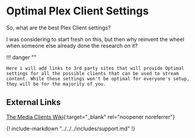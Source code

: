# Optimal Plex Client Settings

So, what are the best Plex Client settings?

I was considering to start fresh on this, but then why reinvent the wheel when someone else already done the research on it?

!!! danger ""

    Here i will add links to 3rd party sites that will provide Optimal settings for all the possible clients that can be used to stream content. While these settings won't be optimal for everyone's setup, they will be for the majority of you.

## External Links

[The Media Clients Wiki](https://mediaclients.wiki/Plex){:target="\_blank" rel="noopener noreferrer"}

{! include-markdown "../../../includes/support.md" !}

